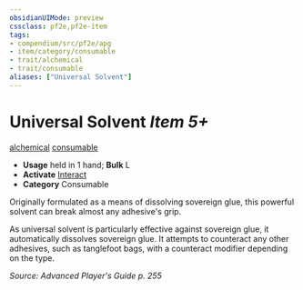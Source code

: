 ```yaml
---
obsidianUIMode: preview
cssclass: pf2e,pf2e-item
tags:
- compendium/src/pf2e/apg
- item/category/consumable
- trait/alchemical
- trait/consumable
aliases: ["Universal Solvent"]
---
```

# Universal Solvent *Item 5+*  
[alchemical](/rules/traits/alchemical.md)  [consumable](/rules/traits/consumable.md)  

- **Usage** held in 1 hand; **Bulk** L
- **Activate** [Interact](/rules/actions/interact.md)
- **Category** Consumable

Originally formulated as a means of dissolving sovereign glue, this powerful solvent can break almost any adhesive's grip.

As universal solvent is particularly effective against sovereign glue, it automatically dissolves sovereign glue. It attempts to counteract any other adhesives, such as tanglefoot bags, with a counteract modifier depending on the type.

*Source: Advanced Player's Guide p. 255*